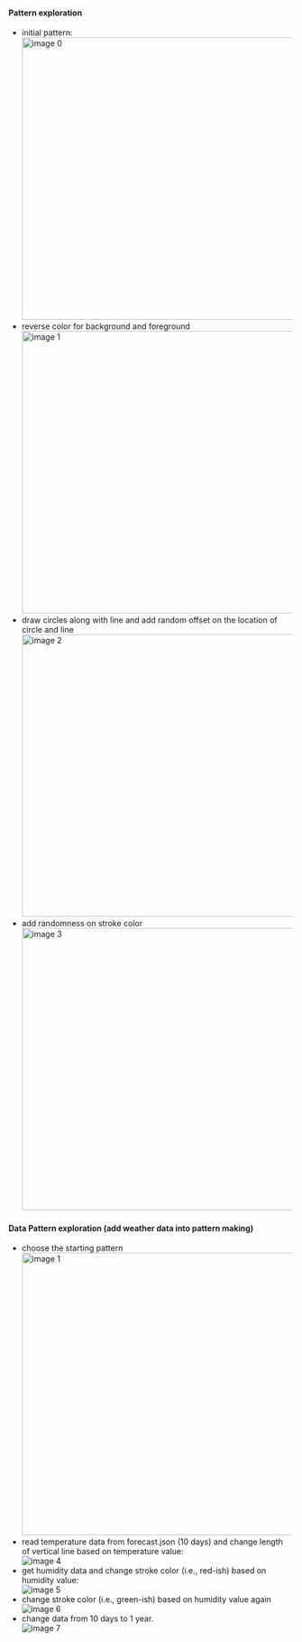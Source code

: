 #### Pattern exploration
- initial pattern: <br/>
  <img src="../images/data_img0.png" width="500" alt="image 0"/>
- reverse color for background and foreground <br/>
  <img src="../images/data_img1.png" width="500" alt="image 1"/>
- draw circles along with line and add random offset on the location of circle and line
  <img src="../images/data_img2.png" width="500" alt="image 2"/>
- add randomness on stroke color
  <img src="../images/data_img3.png" width="500" alt="image 3"/>

#### Data Pattern exploration (add weather data into pattern making)
- choose the starting pattern <br/>
  <img src="../images/data_img1.png" width="500" alt="image 1"/>
- read temperature data from forecast.json (10 days) and change length of vertical line based on temperature value: <br/>
  <img src="../images/data_img4.png" alt="image 4"/>
- get humidity data and change stroke color (i.e., red-ish) based on humidity value: <br/>
  <img src="../images/data_img5.png" alt="image 5"/>
- change stroke color (i.e., green-ish) based on humidity value again <br/> 
  <img src="../images/data_img6.png" alt="image 6"/>
- change data from 10 days to 1 year. <br/> 
  <img src="../images/data_img7.png" alt="image 7"/>
